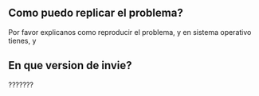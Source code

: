 ## Como puedo replicar el problema?
Por favor explicanos como reproducir el problema, y en sistema operativo tienes, y 

## En que version de invie?
???????
